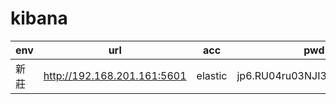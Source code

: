 # kibana
| env  | url                         | acc     | pwd |
| ---- | --------------------------- | ------- | --- |
| 新莊 | http://192.168.201.161:5601 | elastic | jp6.RU04ru03NJI3@ptx@elastic    |
